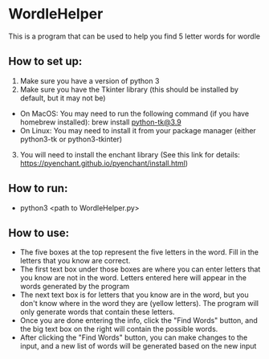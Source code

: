 # WordleHelper
This is a program that can be used to help you find 5 letter words for wordle

## How to set up:
1. Make sure you have a version of python 3
2. Make sure you have the Tkinter library (this should be installed by default, but it may not be)
- On MacOS: You may need to run the following command (if you have homebrew installed): brew install python-tk@3.9
- On Linux: You may need to install it from your package manager (either python3-tk or python3-tkinter)
3. You will need to install the enchant library (See this link for details: https://pyenchant.github.io/pyenchant/install.html)

## How to run:
- python3 \<path to WordleHelper.py\>
  
## How to use:
- The five boxes at the top represent the five letters in the word. Fill in the letters that you know are correct.
- The first text box under those boxes are where you can enter letters that you know are not in the word. Letters entered here will appear in the words generated by the program
- The next text box is for letters that you know are in the word, but you don't know where in the word they are (yellow letters). The program will only generate words that contain these letters.
- Once you are done entering the info, click the "Find Words" button, and the big text box on the right will contain the possible words.
- After clicking the "Find Words" button, you can make changes to the input, and a new list of words will be generated based on the new input

